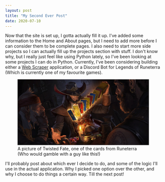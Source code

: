 ```yaml
---
layout: post
title: "My Second Ever Post"
date: 2020-07-10
---
```


Now that the site is set up, I gotta actually fill it up. I've added some information to the Home and About pages, but I need to add more before I can consider them to 
be complete pages. I also need to start more side projects so I can actually fill up the projects section with stuff. I don't know why, but I really just feel like using Python lately, so I've been looking at some projects I can do in Python. Currently, I've been considering building either a <a href="https://en.wikipedia.org/wiki/Web_scraping" target="_blank">Web Scraper</a> application, or a Discord Bot for Legends of Runeterra (Which is currently one of my favourite games). 

<figure>
    <img src="/images/twistedfate.jpg" alt="A picture of Twisted Fate" class="center">
    <figcaption>A picture of Twisted Fate, one of the cards from Runeterra (Who would gamble with a guy like this!)</figcaption>
</figure>

I'll probably post about which ever I decide to do, and some of the logic I'll use in the actual application. Why I picked one option over the other, and why I choose to do things a certain way. Till the next post!